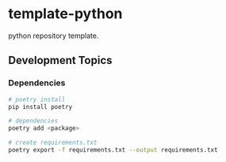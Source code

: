 # template-python

python repository template.

## Development Topics

### Dependencies

```bash
# poetry install
pip install poetry

# dependencies
poetry add <package>

# create requirements.txt
poetry export -f requirements.txt --output requirements.txt
```
